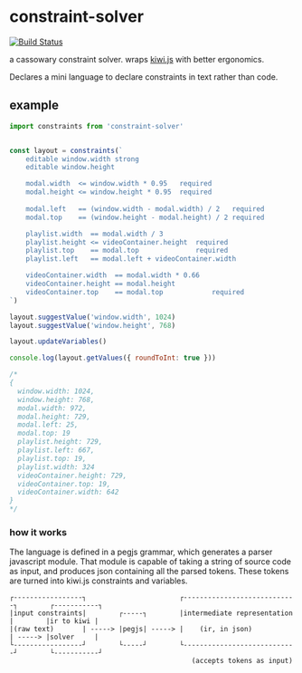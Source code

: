 # constraint-solver

[![Build Status](https://travis-ci.org/mreinstein/constraint-solver.svg?branch=master)](https://travis-ci.org/mreinstein/constraint-solver)

a cassowary constraint solver. wraps [kiwi.js](https://www.npmjs.com/package/kiwi.js) with better ergonomics.

Declares a mini language to declare constraints in text rather than code.

## example

```javascript
import constraints from 'constraint-solver'


const layout = constraints(`
	editable window.width strong
	editable window.height

	modal.width  <= window.width * 0.95   required
	modal.height <= window.height * 0.95  required
	
	modal.left   == (window.width - modal.width) / 2   required
	modal.top    == (window.height - modal.height) / 2 required

	playlist.width  == modal.width / 3
	playlist.height <= videoContainer.height  required
	playlist.top    == modal.top              required
	playlist.left   == modal.left + videoContainer.width

	videoContainer.width  == modal.width * 0.66
	videoContainer.height == modal.height
	videoContainer.top    == modal.top            required
`)

layout.suggestValue('window.width', 1024)
layout.suggestValue('window.height', 768)

layout.updateVariables()

console.log(layout.getValues({ roundToInt: true }))

/*
{
  window.width: 1024,
  window.height: 768,
  modal.width: 972,
  modal.height: 729,
  modal.left: 25,
  modal.top: 19
  playlist.height: 729,
  playlist.left: 667,
  playlist.top: 19,
  playlist.width: 324
  videoContainer.height: 729,
  videoContainer.top: 19,
  videoContainer.width: 642
}
*/
```


### how it works

The language is defined in a pegjs grammar, which generates a parser javascript module. That module is 
capable of taking a string of source code as input, and produces json containing all the parsed tokens.
These tokens are turned into kiwi.js constraints and variables.

```
┌-----------------┐                       ┌----------------------------┐        ┌-----------┐
|input constraints|        ┌-----┐        |intermediate representation |        |ir to kiwi |
|(raw text)       | -----> |pegjs| -----> |    (ir, in json)           | -----> |solver     |
└-----------------┘        └-----┘        └----------------------------┘        └-----------┘
                                             (accepts tokens as input)

```
